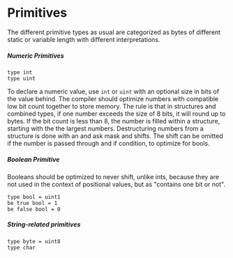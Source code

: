 
# Primitives

The different primitive types as usual are categorized as bytes of different static or variable length
with different interpretations.

##### Numeric Primitives

```ü
type int
type uint
```

To declare a numeric value, use `int` or `uint` with an optional size in bits of the value behind.
The compiler should optimize numbers with compatible low bit count together to store memory. The rule
is that in structures and combined types, if one number exceeds the size of 8 bits, it will round up
to bytes. If the bit count is less than 8, the number is filled within a structure, starting with the
the largest numbers. Destructuring numbers from a structure is done with an and ask mask and shifts. The
shift can be omitted if the number is passed through and if condition, to optimize for bools.

##### Boolean Primitive

Booleans should be optimized to never shift, unlike ints, because they are not used in the context of
positional values, but as "contains one bit or not".

```ü
type bool = uint1
be true bool = 1
be false bool = 0
```

##### String-related primitives

```
type byte = uint8
type char
```
